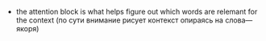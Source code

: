 - the attention block is what helps figure out which words are relemant for the context (по сути внимание рисует контекст опираясь на слова—якоря)